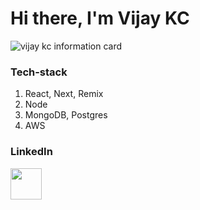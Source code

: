 # Hi there, I'm Vijay KC
![vijay kc information card](https://github.com/user-attachments/assets/40411ad7-093d-46a4-8388-6f6dc5550166)

### Tech-stack
1. React, Next, Remix
2. Node
3. MongoDB, Postgres
4. AWS

### LinkedIn

<a href="https://www.linkedin.com/in/vijaykc/" target="_blank"><img height="50" src="https://www.vectorlogo.zone/logos/linkedin/linkedin-ar21.svg" /></a>
